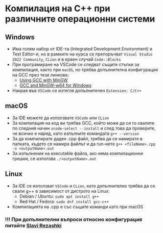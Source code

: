 # Компилация на C++ при различните операционни системи

## Windows

* Има голям набор от IDE-та (Integrated Development Environment) и Text Editor-и, но в рамките на курса се препоръчват ```Visual Studio 2022 Community```, ```CLion``` и в краен случай ```Code::Blocks```
* При програмиране на VSCode се следват същите стъпки за компилация, както при ```macOS```, но трябва допълнителна конфигурация на GCC през тези линкове:
  * [Using GCC with MinGW](https://code.visualstudio.com/docs/cpp/config-mingw)
  * [GCC and MinGW-w64 for Windows](https://winlibs.com/)
* Накрая във ```VSCode``` се изтегля допълнителен ```Extension: C/C++```
 
## macOS

* За IDE можете да използвате ```VSCode``` или ```CLion```
* За компилация на код ви трябва GCC, който може да си го свалите по следния начин ```xcode-select --install``` и след това да проверите, че всичко е наред, като изпълните командата ```g++ --version```
* За да компилирате даден .cpp файл, трябва да се намирате в папката, където се намира файлът и да run-нете ```g++ <fileName>.cpp -o <outputName>.out```
* За изпълнение на executable файла, ако няма компилационни грешки, се използва ```./<outputName>.out```

## Linux

* За IDE се използват ```VSCode``` и ```CLion```, като допълнително трябва да се свали g++ в зависимост от дистрото на Linux:
  * Debian / Ubuntu: ```sudo apt install g++```
  * Red Hat / Fedora: ```sudo dnf install gcc-c++```
* Компилацията на .cpp е със същите команди като при macOS

### !!! При допълнителни въпроси относно конфигурация питайте [Slavi Rezashki](https://github.com/Slavi15)
